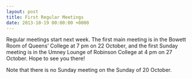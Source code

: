 ```yaml
---
layout: post
title: First Regular Meetings
date: 2013-10-19 00:00:00 +0000
---
```


Regular meetings start next week. The first main meeting is in the Bowett Room of Queens’ College at 7 pm on 22 October, and the first Sunday meeting is in the Umney Lounge of Robinson College at 4 pm on 27 October. Hope to see you there!

Note that there is no Sunday meeting on the Sunday of 20 October.
